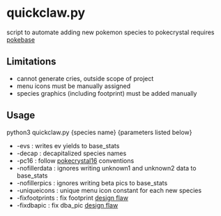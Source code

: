 # quickclaw.py
script to automate adding new pokemon species to pokecrystal
requires [pokebase](https://pypi.org/project/pokebase/)

## Limitations
* cannot generate cries, outside scope of project
* menu icons must be manually assigned
* species graphics (including footprint) must be added manually

## Usage
python3 quickclaw.py {species name} {parameters listed below}
* -evs : writes ev yields to base_stats
* -decap : decapitalized species names
* -pc16 : follow [pokecrystal16](https://github.com/aaaaaa123456789/pokecrystal16) conventions
* -nofillerdata : ignores writing unknown1 and unknown2 data to base_stats
* -nofillerpics : ignores writing beta pics to base_stats
* -uniqueicons : unique menu icon constant for each new species
* -fixfootprints : fix footprint [design flaw](https://github.com/pret/pokecrystal/blob/master/docs/design_flaws.md#footprints-are-split-into-top-and-bottom-halves)
* -fixdbapic : fix dba_pic [design flaw](https://github.com/pret/pokecrystal/blob/master/docs/design_flaws.md#pic-banks-are-offset-by-pics_fix)
